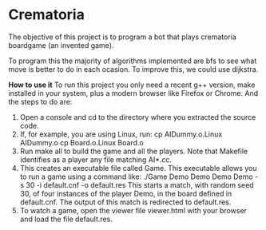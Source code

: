 # Crematoria
The objective of this project is to program a bot that plays crematoria boardgame (an invented game).

To program this the majority of algorithms implemented are bfs to see what move is better to do in each ocasion. To improve this, we could use dijkstra.

**How to use it**
To run this project you only need a recent g++ version, make installed in your system, plus a modern browser like Firefox or Chrome. And the steps to do are:
1) Open a console and cd to the directory where you extracted the source code.
2) If, for example, you are using Linux, run:
cp AIDummy.o.Linux AIDummy.o
cp Board.o.Linux Board.o
3) Run
make all
to build the game and all the players. Note that Makefile identifies as a player any file matching AI*.cc.
4) This creates an executable file called Game. This executable allows you to run a game using a command like:
./Game Demo Demo Demo Demo -s 30 -i default.cnf -o default.res
This starts a match, with random seed 30, of four instances of the player Demo, in the board defined in default.cnf. The output of this match is redirected to default.res.
5) To watch a game, open the viewer file viewer.html with your browser and load the file default.res.
